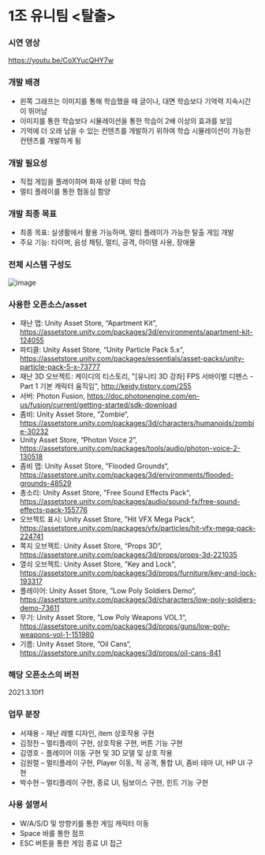 # 1조 유니팀 <탈출>

### 시연 영상
https://youtu.be/CoXYucQHY7w

### 개발 배경
- 왼쪽 그래프는 이미지를 통해 학습했을 때 글이나, 대면 학습보다 기억력 지속시간이 뛰어남
- 이미지를 통한 학습보다 시뮬레이션을 통한 학습이 2배 이상의 효과를 보임
- 기억에 더 오래 남을 수 있는 컨텐츠를 개발하기 위하여 학습 시뮬레이션이 가능한 컨텐츠를 개발하게 됨

### 개발 필요성
- 직접 게임을 플레이하며 화재 상황 대비 학습
- 멀티 플레이를 통한 협동심 함양

### 개발 최종 목표
- 최종 목표: 실생활에서 활용 가능하며, 멀티 플레이가 가능한 탈출 게임 개발
- 주요 기능: 타이머, 음성 채팅, 멀티, 공격, 아이템 사용, 장애물

### 전체 시스템 구성도
![image](https://user-images.githubusercontent.com/63187994/206101695-dccde787-fa71-4674-826c-f1d548c0a6f2.png)

### 사용한 오픈소스/asset
- 재난 맵: Unity Asset Store, “Apartment Kit”, https://assetstore.unity.com/packages/3d/environments/apartment-kit-124055
- 파티클: Unity Asset Store, “Unity Particle Pack 5.x“, https://assetstore.unity.com/packages/essentials/asset-packs/unity-particle-pack-5-x-73777
- 재난 3D 오브젝트: 케이디의 티스토리, "[유니티 3D 강좌] FPS 서바이벌 디펜스 - Part 1 기본 캐릭터 움직임", http://keidy.tistory.com/255
- 서버: Photon Fusion, https://doc.photonengine.com/en-us/fusion/current/getting-started/sdk-download
- 좀비: Unity Asset Store, ”Zombie“, https://assetstore.unity.com/packages/3d/characters/humanoids/zombie-30232
- Unity Asset Store, “Photon Voice 2”, https://assetstore.unity.com/packages/tools/audio/photon-voice-2-130518
- 좀비 맵: Unity Asset Store, ”Flooded Grounds“, https://assetstore.unity.com/packages/3d/environments/flooded-grounds-48529
- 총소리: Unity Asset Store, ”Free Sound Effects Pack“, https://assetstore.unity.com/packages/audio/sound-fx/free-sound-effects-pack-155776
- 오브젝트 표시: Unity Asset Store, ”Hit VFX Mega Pack“, https://assetstore.unity.com/packages/vfx/particles/hit-vfx-mega-pack-224741
- 쪽지 오브젝트: Unity Asset Store, “Props 3D”, https://assetstore.unity.com/packages/3d/props/props-3d-221035
- 열쇠 오브젝트: Unity Asset Store, ”Key and Lock“, https://assetstore.unity.com/packages/3d/props/furniture/key-and-lock-193317
- 플레이어: Unity Asset Store, ”Low Poly Soldiers Demo“, https://assetstore.unity.com/packages/3d/characters/low-poly-soldiers-demo-73611
- 무기: Unity Asset Store, ”Low Poly Weapons VOL.1“, https://assetstore.unity.com/packages/3d/props/guns/low-poly-weapons-vol-1-151980
- 기름: Unity Asset Store, ”Oil Cans“, https://assetstore.unity.com/packages/3d/props/oil-cans-841

### 해당 오픈소스의 버전
2021.3.10f1

### 업무 분장
- 서재용 - 재난 레벨 디자인, item 상호작용 구현
- 김정찬 – 멀티플레이 구현, 상호작용 구현, 버튼 기능 구현
- 김영호 - 플레이어 이동 구현 및 3D 모델 및 상호 작용
- 김원렬 – 멀티플레이 구현, Player 이동, 적 공격, 통합 UI, 좀비 테마 UI, HP UI 구현
- 박수현 – 멀티플레이 구현, 종료 UI, 팀보이스 구현, 힌트 기능 구현

### 사용 설명서
- W/A/S/D 및 방향키를 통한 게임 캐릭터 이동
- Space 바를 통한 점프
- ESC 버튼을 통한 게임 종료 UI 접근



